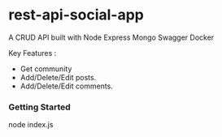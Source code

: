 # rest-api-social-app

A CRUD API built with Node Express Mongo Swagger Docker

Key Features :
- Get community
- Add/Delete/Edit posts.
- Add/Delete/Edit comments.

### Getting Started

node index.js
